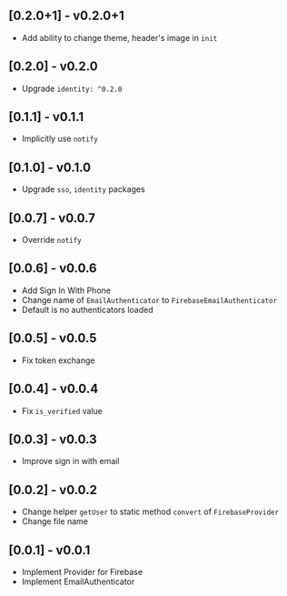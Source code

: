 ## [0.2.0+1] - v0.2.0+1

* Add ability to change theme, header's image in `init`

## [0.2.0] - v0.2.0

* Upgrade `identity: ^0.2.0`

## [0.1.1] - v0.1.1

* Implicitly use `notify`

## [0.1.0] - v0.1.0

* Upgrade `sso`, `identity` packages

## [0.0.7] - v0.0.7

* Override `notify`

## [0.0.6] - v0.0.6

* Add Sign In With Phone
* Change name of `EmailAuthenticator` to `FirebaseEmailAuthenticator`
* Default is no authenticators loaded

## [0.0.5] - v0.0.5

* Fix token exchange

## [0.0.4] - v0.0.4

* Fix `is_verified` value

## [0.0.3] - v0.0.3

* Improve sign in with email

## [0.0.2] - v0.0.2

* Change helper `getUser` to static method `convert` of `FirebaseProvider`
* Change file name

## [0.0.1] - v0.0.1

* Implement Provider for Firebase
* Implement EmailAuthenticator
